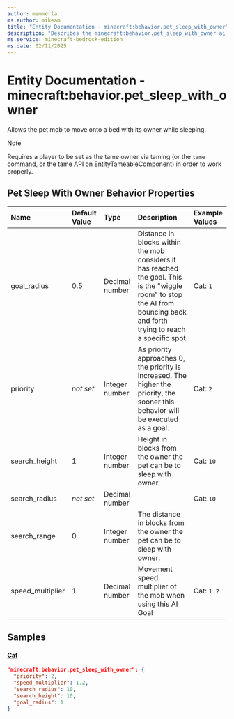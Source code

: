 ```yaml
---
author: mammerla
ms.author: mikeam
title: "Entity Documentation - minecraft:behavior.pet_sleep_with_owner"
description: "Describes the minecraft:behavior.pet_sleep_with_owner ai behavior component"
ms.service: minecraft-bedrock-edition
ms.date: 02/11/2025 
---
```


# Entity Documentation - minecraft:behavior.pet_sleep_with_owner

Allows the pet mob to move onto a bed with its owner while sleeping.

> [!Note]
> Requires a player to be set as the tame owner via taming (or the `tame` command, or the tame API on EntityTameableComponent) in order to work properly.

## Pet Sleep With Owner Behavior Properties

|Name       |Default Value |Type |Description |Example Values |
|:----------|:-------------|:----|:-----------|:------------- |
| goal_radius | 0.5 | Decimal number | Distance in blocks within the mob considers it has reached the goal. This is the "wiggle room" to stop the AI from bouncing back and forth trying to reach a specific spot | Cat: `1` | 
| priority | *not set* | Integer number | As priority approaches 0, the priority is increased. The higher the priority, the sooner this behavior will be executed as a goal. | Cat: `2` | 
| search_height | 1 | Integer number | Height in blocks from the owner the pet can be to sleep with owner. | Cat: `10` | 
| search_radius | *not set* | Decimal number |  | Cat: `10` | 
| search_range | 0 | Integer number | The distance in blocks from the owner the pet can be to sleep with owner. |  | 
| speed_multiplier | 1 | Decimal number | Movement speed multiplier of the mob when using this AI Goal | Cat: `1.2` | 

## Samples

#### [Cat](https://github.com/Mojang/bedrock-samples/tree/preview/behavior_pack/entities/cat.json)


```json
"minecraft:behavior.pet_sleep_with_owner": {
  "priority": 2,
  "speed_multiplier": 1.2,
  "search_radius": 10,
  "search_height": 10,
  "goal_radius": 1
}
```
